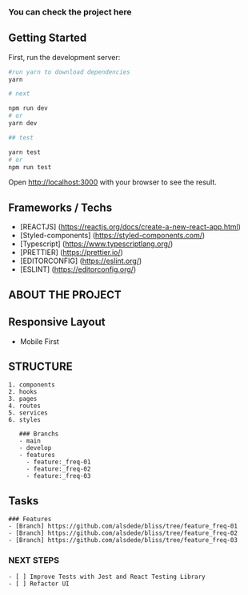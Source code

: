 ### You can check the project here


## Getting Started

First, run the development server:

```bash
#run yarn to download dependencies
yarn

# next

npm run dev
# or
yarn dev

## test

yarn test
# or
npm run test
```

Open [http://localhost:3000](http://localhost:3000) with your browser to see the result.


## Frameworks / Techs
- [REACTJS] (https://reactjs.org/docs/create-a-new-react-app.html)
- [Styled-components] (https://styled-components.com/)
- [Typescript] (https://www.typescriptlang.org/)
- [PRETTIER] (https://prettier.io/)
- [EDITORCONFIG] (https://eslint.org/)
- [ESLINT] (https://editorconfig.org/)



## ABOUT THE PROJECT
  ## Responsive Layout
  - Mobile First
  ## STRUCTURE
    1. components
    2. hooks
    3. pages
    4. routes
    5. services
    6. styles

       ### Branchs
       - main
       - develop
       - features
         - feature:_freq-01
         - feature:_freq-02
         - feature:_freq-03

  ## Tasks
    ### Features
    - [Branch] https://github.com/alsdede/bliss/tree/feature_freq-01
    - [Branch] https://github.com/alsdede/bliss/tree/feature_freq-02
    - [Branch] https://github.com/alsdede/bliss/tree/feature_freq-03





### NEXT STEPS
	- [ ] Improve Tests with Jest and React Testing Library
	- [ ] Refactor UI


